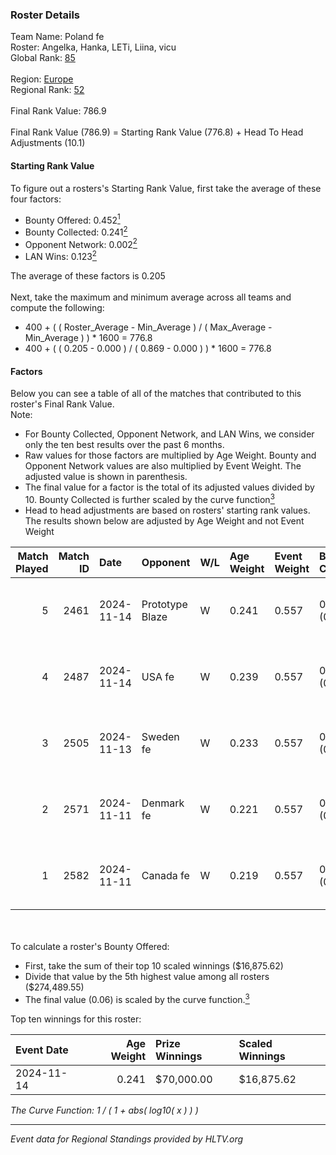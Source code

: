 ### Roster Details<br />
Team Name: Poland fe<br />
Roster: Angelka, Hanka, LETi, Liina, vicu<br />
Global Rank: [85](../../standings_global_2025_04_07.md)<br />
<br />
Region: [Europe]( ../../standings_europe_2025_04_07.md)<br />
Regional Rank: [52]( ../../standings_europe_2025_04_07.md)<br />
<br />
Final Rank Value:  786.9<br />
<br />
Final Rank Value (786.9) = Starting Rank Value (776.8) + Head To Head Adjustments (10.1)<br />

#### Starting Rank Value<br />
To figure out a rosters's Starting Rank Value, first take the average of these four factors:<br />
- Bounty Offered: 0.452[<sup>1</sup>](#table2)
- Bounty Collected: 0.241[<sup>2</sup>](#table1)
- Opponent Network: 0.002[<sup>2</sup>](#table1)
- LAN Wins: 0.123[<sup>2</sup>](#table1)

The average of these factors is 0.205<br />
<br />
Next, take the maximum and minimum average across all teams and compute the following:<br />
- 400 + ( ( Roster_Average - Min_Average ) / ( Max_Average - Min_Average ) ) * 1600 = 776.8
- 400 + ( ( 0.205 - 0.000 ) / ( 0.869 - 0.000 ) ) * 1600 = 776.8


#### Factors<br />
Below you can see a table of all of the matches that contributed to this roster's Final Rank Value.<br />
Note:<br />

- For Bounty Collected, Opponent Network, and LAN Wins, we consider only the ten best results over the past 6 months.
- Raw values for those factors are multiplied by Age Weight. Bounty and Opponent Network values are also multiplied by Event Weight. The adjusted value is shown in parenthesis.
- The final value for a factor is the total of its adjusted values divided by 10. Bounty Collected is further scaled by the curve function[<sup>3</sup>](#curveFunction)
- Head to head adjustments are based on rosters' starting rank values. The results shown below are adjusted by Age Weight and not Event Weight
<span id="table1"></span><br />


| Match Played | Match ID | Date       | Opponent        | W/L | Age Weight | Event Weight | Bounty Collected | Opponent Network | LAN Wins  | H2H Adj. | Roster                            |
| -: | -: | :- | :- | :- | :- | :- | :- | :- | :- | -: | :- |
|            5 |     2461 | 2024-11-14 | Prototype Blaze | W   | 0.241      | 0.557        | 0.035 (0.005)    | 0.091 (0.012)    | 1 (0.241) |     3.37 | Angelka, Hanka, LETi, Liina, vicu |
|            4 |     2487 | 2024-11-14 | USA fe          | W   | 0.239      | 0.557        | 0.009 (0.001)    | 0.025 (0.003)    | 1 (0.239) |     2.67 | Angelka, Hanka, LETi, Liina, vicu |
|            3 |     2505 | 2024-11-13 | Sweden fe       | W   | 0.233      | 0.557        | 0.004 (0.001)    | 0.012 (0.002)    | 1 (0.233) |     1.67 | Angelka, Hanka, LETi, Liina, vicu |
|            2 |     2571 | 2024-11-11 | Denmark fe      | W   | 0.221      | 0.557        | 0.005 (0.001)    | 0.024 (0.003)    | 1 (0.221) |     1.60 | Angelka, Hanka, LETi, Liina, vicu |
|            1 |     2582 | 2024-11-11 | Canada fe       | W   | 0.219      | 0.557        | 0.000 (0.000)    | 0.012 (0.001)    | 1 (0.219) |     0.79 | Angelka, Hanka, LETi, Liina, vicu |

<br />
<span id="table2"></span><br />
To calculate a roster's Bounty Offered:<br />

- First, take the sum of their top 10 scaled winnings ($16,875.62)
- Divide that value by the 5th highest value among all rosters ($274,489.55)
- The final value (0.06) is scaled by the curve function.[<sup>3</sup>](#curveFunction)

Top ten winnings for this roster:<br />

| Event Date | Age Weight | Prize Winnings | Scaled Winnings |
| :- | -: | :- | :- |
| 2024-11-14 |      0.241 | $70,000.00     | $16,875.62      |


<span id="curveFunction"></span>_The Curve Function: 1 / ( 1 + abs( log10( x ) ) )_<br />

---
_Event data for Regional Standings provided by HLTV.org_<br />

